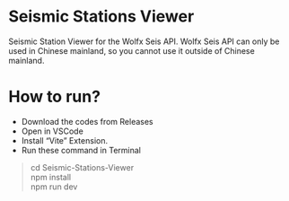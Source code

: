 # Seismic Stations Viewer

Seismic Station Viewer for the Wolfx Seis API. Wolfx Seis API can only be used in Chinese mainland, so you cannot use it outside of Chinese mainland.

# How to run?
* Download the codes from Releases<br>
* Open in VSCode<br>
* Install “Vite” Extension.<br>
* Run these command in Terminal
 > cd Seismic-Stations-Viewer<br>
 > npm install<br>
 > npm run dev<br>
